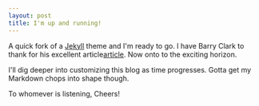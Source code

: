 ```yaml
---
layout: post
title: I'm up and running!
---
```


A quick fork of a [Jekyll](https://jekyllrb.com) theme and I'm ready to go. I have Barry Clark to thank for his excellent article[article](https://www.smashingmagazine.com/2014/08/build-blog-jekyll-github-pages/). Now onto to the exciting horizon.

I'll dig deeper into customizing this blog as time progresses. Gotta get my Markdown chops into shape though.

To whomever is listening, Cheers!
